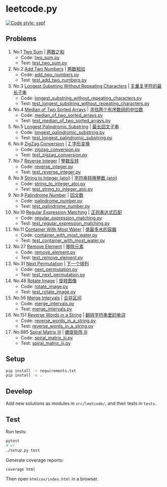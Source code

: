 # leetcode.py

[![Code style: yapf](https://img.shields.io/badge/code%20style-yapf-blue)](https://github.com/google/yapf)

## Problems

1. No.1 [Two Sum](https://leetcode.com/problems/two-sum) | [两数之和 ](https://leetcode-cn.com/problems/two-sum)
    - Code: [two_sum.py](./src/leetcode/two_sum.py)
    - Test: [test_two_sum.py](./tests/test_two_sum.py)
1. No.2 [Add Two Numbers](https://leetcode.com/problems/add-two-numbers) | [两数相加](https://leetcode-cn.com/problems/add-two-numbers)
    - Code: [add_two_numbers.py](./src/leetcode/add_two_numbers.py)
    - Test: [test_add_two_numbers.py](./tests/test_add_two_numbers.py)
1. No.3 [Longest Substring Without Repeating Characters](https://leetcode.com/problems/longest-substring-without-repeating-characters) | [无重复字符的最长子串](https://leetcode-cn.com/problems/longest-substring-without-repeating-characters)
    - Code: [longest_substring_without_repeating_characters.py](./src/leetcode/longest_substring_without_repeating_characters.py)
    - Test: [test_longest_substring_without_repeating_characters.py](./tests/test_longest_substring_without_repeating_characters.py)
1. No.4 [Median of Two Sorted Arrays](https://leetcode.com/problems/median-of-two-sorted-arrays) | [寻找两个有序数组的中位数](https://leetcode-cn.com/problems/median-of-two-sorted-arrays)
    - Code: [median_of_two_sorted_arrays.py](./src/leetcode/median_of_two_sorted_arrays.py)
    - Test: [test_median_of_two_sorted_arrays.py](./tests/test_median_of_two_sorted_arrays.py)
1. No.5 [Longest Palindromic Substring](https://leetcode.com/problems/longest-palindromic-substring) | [最长回文子串](https://leetcode-cn.com/problems/longest-palindromic-substring)
    - Code: [longest_palindromic_substring.py](./src/leetcode/longest_palindromic_substring.py)
    - Test: [test_longest_palindromic_substring.py](./tests/test_longest_palindromic_substring.py)
1. No.6 [ZigZag Conversion](https://leetcode.com/problems/zigzag-conversion) | [Z 字形变换](https://leetcode-cn.com/problems/zigzag-conversion)
    - Code: [zigzag_conversion.py](./src/leetcode/zigzag_conversion.py)
    - Test: [test_zigzag_conversion.py](./tests/test_zigzag_conversion.py)
1. No.7 [Reverse Integer](https://leetcode.com/problems/reverse-integer) | [整数反转](https://leetcode-cn.com/problems/reverse-integer)
    - Code: [reverse_integer.py](./src/leetcode/reverse_integer.py)
    - Test: [test_reverse_integer.py](./tests/test_reverse_integer.py)
1. No.8 [String to Integer (atoi)](https://leetcode.com/problems/string-to-integer-atoi) | [字符串转换整数 (atoi)](https://leetcode-cn.com/problems/string-to-integer-atoi)
    - Code: [string_to_integer_atoi.py](./src/leetcode/string_to_integer_atoi.py)
    - Test: [test_string_to_integer_atoi.py](./tests/test_string_to_integer_atoi.py)
1. No.9 [Palindrome Number](https://leetcode.com/problems/palindrome-number) | [回文数](https://leetcode-cn.com/problems/palindrome-number)
    - Code: [palindrome_number.py](./src/leetcode/palindrome_number.py)
    - Test: [test_palindrome_number.py](./tests/test_palindrome_number.py)
1. No.10 [Regular Expression Matching](https://leetcode.com/problems/regular-expression-matching) | [正则表达式匹配](https://leetcode-cn.com/problems/regular-expression-matching)
    - Code: [regular_expression_matching.py](./src/leetcode/regular_expression_matching.py)
    - Test: [test_regular_expression_matching.py](./tests/test_regular_expression_matching.py)
1. No.11 [Container With Most Water](https://leetcode.com/problems/container-with-most-water) | [盛最多水的容器](https://leetcode-cn.com/problems/container-with-most-water)
    - Code: [container_with_most_water.py](./src/leetcode/container_with_most_water.py)
    - Test: [test_container_with_most_water.py](./tests/test_container_with_most_water.py)
1. No.27 [Remove Element](https://leetcode.com/problems/remove-element) | [移除元素](https://leetcode-cn.com/problems/remove-element)
    - Code: [remove_element.py](./src/leetcode/remove_element.py)
    - Test: [test_remove_element.py](./tests/test_remove_element.py)
1. No.31 [Next Permutation](https://leetcode.com/problems/next-permutation/) | [下一个排列](https://leetcode-cn.com/problems/next-permutation/)
    - Code: [next_permutation.py](./src/leetcode/next_permutation.py)
    - Test: [test_next_permutation.py](./tests/test_next_permutation.py)
1. No.48 [Rotate Image](https://leetcode.com/problems/rotate-image/) | [旋转图像](https://leetcode-cn.com/problems/rotate-image/)
    - Code: [rotate_image.py](./src/leetcode/rotate_image.py)
    - Test: [test_rotate_image.py](./tests/test_rotate_image.py)
1. No.56 [Merge Intervals](https://leetcode.com/problems/merge-intervals/) | [合并区间](https://leetcode-cn.com/problems/merge-intervals/)
    - Code: [merge_intervals.py](./src/leetcode/merge_intervals.py)
    - Test: [merge_intervals.py](./tests/merge_intervals.py)
1. No.151 [Reverse Words in a String](https://leetcode.com/problems/reverse-words-in-a-string/) | [翻转字符串里的单词](https://leetcode-cn.com/problems/reverse-words-in-a-string/)
    - Code: [reverse_words_in_a_string.py](./src/leetcode/reverse_words_in_a_string.py)
    - Test: [reverse_words_in_a_string.py](./tests/reverse_words_in_a_string.py)
1. No.885 [Spiral Matrix III](https://leetcode.com/problems/spiral-matrix-iii/) | [螺旋矩阵 III](https://leetcode-cn.com/problems/spiral-matrix-iii/)
    - Code: [spiral_matrix_iii.py](./src/leetcode/spiral_matrix_iii.py)
    - Test: [spiral_matrix_iii.py](./tests/spiral_matrix_iii.py)


## Setup

```sh
pip install -r requirements.txt
pip install -e .
```

## Develop

Add new solutions as modules in `src/leetcode/`, and their tests in `tests`.

## Test

Run tests:

```sh
pytest
# or
./setup.py test
```

Generate coverage reports:

```sh
coverage html
```

Then open `htmlcov/index.html` in a browser.
